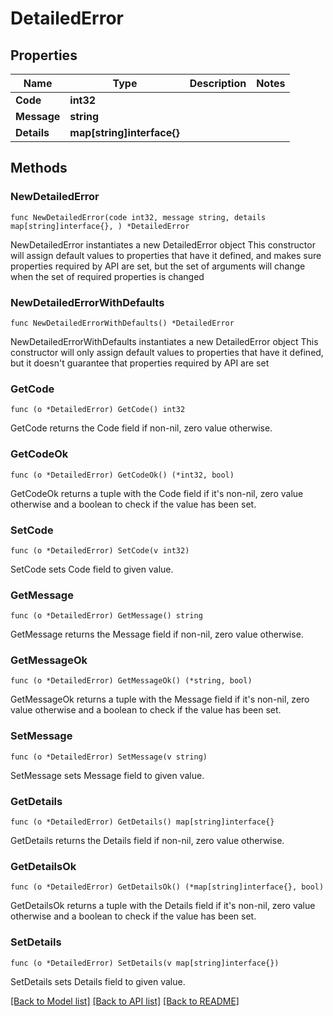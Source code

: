 # DetailedError

## Properties

Name | Type | Description | Notes
------------ | ------------- | ------------- | -------------
**Code** | **int32** |  | 
**Message** | **string** |  | 
**Details** | **map[string]interface{}** |  | 

## Methods

### NewDetailedError

`func NewDetailedError(code int32, message string, details map[string]interface{}, ) *DetailedError`

NewDetailedError instantiates a new DetailedError object
This constructor will assign default values to properties that have it defined,
and makes sure properties required by API are set, but the set of arguments
will change when the set of required properties is changed

### NewDetailedErrorWithDefaults

`func NewDetailedErrorWithDefaults() *DetailedError`

NewDetailedErrorWithDefaults instantiates a new DetailedError object
This constructor will only assign default values to properties that have it defined,
but it doesn't guarantee that properties required by API are set

### GetCode

`func (o *DetailedError) GetCode() int32`

GetCode returns the Code field if non-nil, zero value otherwise.

### GetCodeOk

`func (o *DetailedError) GetCodeOk() (*int32, bool)`

GetCodeOk returns a tuple with the Code field if it's non-nil, zero value otherwise
and a boolean to check if the value has been set.

### SetCode

`func (o *DetailedError) SetCode(v int32)`

SetCode sets Code field to given value.


### GetMessage

`func (o *DetailedError) GetMessage() string`

GetMessage returns the Message field if non-nil, zero value otherwise.

### GetMessageOk

`func (o *DetailedError) GetMessageOk() (*string, bool)`

GetMessageOk returns a tuple with the Message field if it's non-nil, zero value otherwise
and a boolean to check if the value has been set.

### SetMessage

`func (o *DetailedError) SetMessage(v string)`

SetMessage sets Message field to given value.


### GetDetails

`func (o *DetailedError) GetDetails() map[string]interface{}`

GetDetails returns the Details field if non-nil, zero value otherwise.

### GetDetailsOk

`func (o *DetailedError) GetDetailsOk() (*map[string]interface{}, bool)`

GetDetailsOk returns a tuple with the Details field if it's non-nil, zero value otherwise
and a boolean to check if the value has been set.

### SetDetails

`func (o *DetailedError) SetDetails(v map[string]interface{})`

SetDetails sets Details field to given value.



[[Back to Model list]](../README.md#documentation-for-models) [[Back to API list]](../README.md#documentation-for-api-endpoints) [[Back to README]](../README.md)


